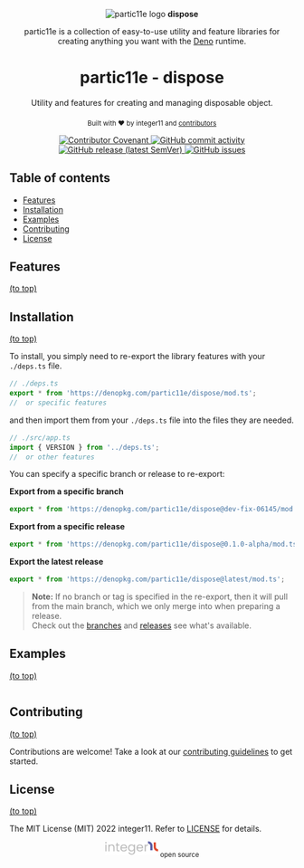 <p align="center">
<!-- Update log -->
<img alt="partic11e logo" height="70" src="https://raw.githubusercontent.com/partic11e/.github/main/profile/img/logotype.svg" />
<strong>dispose</strong>
</p>

<p align="center">
partic11e is a collection of easy-to-use utility and feature libraries for creating anything you want with the <a href="https://deno.land">Deno</a> runtime.
</p>

<h1 align="center">partic11e - dispose</h1>

<p align="center">
Utility and features for creating and managing disposable object.
</p>

<p align="center">
<!-- @TODO Link to documentation and other resources -->
</p>

<p align="center">
<sub>Built with ❤ by integer11 and <a href="https://github.com/partic11e/dispose/graphs/contributors">contributors</a></sub>
</p>

<p align="center">
<a href="https://github.com/partic11e/dispose/blob/main/CODE_OF_CONDUCT.md">
  <img alt="Contributor Covenant" src="https://img.shields.io/badge/Contributor%20Covenant-2.1-4baaaa.svg?style=flat-square" />
</a>
<a href="https://github.com/partic11e/dispose/commits">
  <img alt="GitHub commit activity" src="https://img.shields.io/github/commit-activity/m/partic11e/dispose?style=flat-square">
</a>
<a href="https://github.com/partic11e/dispose/releases">
  <img alt="GitHub release (latest SemVer)" src="https://img.shields.io/github/v/release/partic11e/dispose?style=flat-square" />
</a>
<a href="https://github.com/partic11e/dispose/issues">
  <img alt="GitHub issues" src="https://img.shields.io/github/issues-raw/partic11e/dispose?style=flat-square">
</a>
</p>

## Table of contents

- [Features](#features)
- [Installation](#installation)
- [Examples](#examples)
- [Contributing](#contributing)
- [License](#license)

## Features

[(to top)](#table-of-contents)

<!-- @TODO Enumerate key features -->

## Installation

[(to top)](#table-of-contents)

To install, you simply need to re-export the library features with your `./deps.ts` file.

```ts
// ./deps.ts
export * from 'https://denopkg.com/partic11e/dispose/mod.ts';
//  or specific features
```

and then import them from your `./deps.ts` file into the files they are needed.

```ts
// ./src/app.ts
import { VERSION } from '../deps.ts';
//  or other features
```

You can specify a specific branch or release to re-export:

**Export from a specific branch**

```ts
export * from 'https://denopkg.com/partic11e/dispose@dev-fix-06145/mod.ts';
```

**Export from a specific release**

```ts
export * from 'https://denopkg.com/partic11e/dispose@0.1.0-alpha/mod.ts';
```

**Export the latest release**

```ts
export * from 'https://denopkg.com/partic11e/dispose@latest/mod.ts';
```

> **Note:** If no branch or tag is specified in the re-export, then it will pull from the main branch, which we only merge into when preparing a release.\
> Check out the [branches][branches] and [releases][releases] see what's available.

## Examples

[(to top)](#table-of-contents)

<!-- @TODO Add an example, or add links to examples -->

```ts
```

## Contributing

[(to top)](#table-of-contents)

Contributions are welcome! Take a look at our [contributing guidelines][contributing] to get started.

## License

[(to top)](#table-of-contents)

The MIT License (MIT) 2022 integer11. Refer to [LICENSE][license] for details.

<p align="center">
<img
  alt="partic11e logo"
  height="24"
  src="https://raw.githubusercontent.com/i11n/.github/main/profile/img/logotype.svg"
/>
<sub>open source</sub>
</p>

[deno]: https://deno.land "Deno homepage"
[branches]: https://github.com/partic11e/dispose/branches "partic11e/dispose branches on GitHub"
[releases]: https://github.com/partic11e/dispose/releases "partic11e/dispose releases on GitHub"
[contributing]: https://github.com/partic11e/dispose/blob/main/CONTRIBUTING.md "partic11e/dispose contributing guidelines"
[license]: https://github.com/partic11e/dispose/blob/main/LICENSE "partic11e/dispose license"
